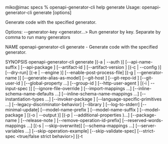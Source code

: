 miko@imac specs % openapi-generator-cli help generate
Usage: openapi-generator-cli generate [options]

Generate code with the specified generator.

Options:
  --generator-key <generator...>  Run generator by key. Separate by comma to run many generators

NAME
        openapi-generator-cli generate - Generate code with the specified
        generator.

SYNOPSIS
        openapi-generator-cli generate
                [(-a <authorization> | --auth <authorization>)]
                [--api-name-suffix <api name suffix>] [--api-package <api package>]
                [--artifact-id <artifact id>] [--artifact-version <artifact version>]
                [(-c <configuration file> | --config <configuration file>)] [--dry-run]
                [(-e <templating engine> | --engine <templating engine>)]
                [--enable-post-process-file]
                [(-g <generator name> | --generator-name <generator name>)]
                [--generate-alias-as-model] [--git-host <git host>]
                [--git-repo-id <git repo id>] [--git-user-id <git user id>]
                [--global-property <global properties>...] [--group-id <group id>]
                [--http-user-agent <http user agent>]
                [(-i <spec file> | --input-spec <spec file>)]
                [--ignore-file-override <ignore file override location>]
                [--import-mappings <import mappings>...]
                [--inline-schema-name-defaults <inline schema name defaults>...]
                [--inline-schema-name-mappings <inline schema name mappings>...]
                [--instantiation-types <instantiation types>...]
                [--invoker-package <invoker package>]
                [--language-specific-primitives <language specific primitives>...]
                [--legacy-discriminator-behavior] [--library <library>]
                [--log-to-stderr] [--minimal-update]
                [--model-name-prefix <model name prefix>]
                [--model-name-suffix <model name suffix>]
                [--model-package <model package>]
                [(-o <output directory> | --output <output directory>)] [(-p <additional properties> | --additional-properties <additional properties>)...]
                [--package-name <package name>] [--release-note <release note>]
                [--remove-operation-id-prefix]
                [--reserved-words-mappings <reserved word mappings>...]
                [(-s | --skip-overwrite)] [--schema-mappings <schema mappings>...]
                [--server-variables <server variables>...] [--skip-operation-example]
                [--skip-validate-spec] [--strict-spec <true/false strict behavior>]
                [(-t <template directory> | --template-dir <template directory>)]
                [--type-mappings <type mappings>...] [(-v | --verbose)]

OPTIONS
        -a <authorization>, --auth <authorization>
            adds authorization headers when fetching the OpenAPI definitions
            remotely. Pass in a URL-encoded string of name:header with a comma
            separating multiple values

        --api-name-suffix <api name suffix>
            Suffix that will be appended to all API names ('tags'). Default:
            Api. e.g. Pet => PetApi. Note: Only ruby, python, jaxrs generators
            support this feature at the moment.

        --api-package <api package>
            package for generated api classes

        --artifact-id <artifact id>
            artifactId in generated pom.xml. This also becomes part of the
            generated library's filename

        --artifact-version <artifact version>
            artifact version in generated pom.xml. This also becomes part of the
            generated library's filename

        -c <configuration file>, --config <configuration file>
            Path to configuration file. It can be JSON or YAML. If file is JSON,
            the content should have the format {"optionKey":"optionValue",
            "optionKey1":"optionValue1"...}. If file is YAML, the content should
            have the format optionKey: optionValue. Supported options can be
            different for each language. Run config-help -g {generator name}
            command for language-specific config options.

        --dry-run
            Try things out and report on potential changes (without actually
            making changes).

        -e <templating engine>, --engine <templating engine>
            templating engine: "mustache" (default) or "handlebars" (beta)

        --enable-post-process-file
            Enable post-processing file using environment variables.

        -g <generator name>, --generator-name <generator name>
            generator to use (see list command for list)

        --generate-alias-as-model
            Generate model implementation for aliases to map and array schemas.
            An 'alias' is an array, map, or list which is defined inline in a
            OpenAPI document and becomes a model in the generated code. A 'map'
            schema is an object that can have undeclared properties, i.e. the
            'additionalproperties' attribute is set on that object. An 'array'
            schema is a list of sub schemas in a OAS document

        --git-host <git host>
            Git host, e.g. gitlab.com.

        --git-repo-id <git repo id>
            Git repo ID, e.g. openapi-generator.

        --git-user-id <git user id>
            Git user ID, e.g. openapitools.

        --global-property <global properties>
            sets specified global properties (previously called 'system
            properties') in the format of name=value,name=value (or multiple
            options, each with name=value)

        --group-id <group id>
            groupId in generated pom.xml

        --http-user-agent <http user agent>
            HTTP user agent, e.g. codegen_csharp_api_client, default to
            'OpenAPI-Generator/{packageVersion}/{language}'

        -i <spec file>, --input-spec <spec file>
            location of the OpenAPI spec, as URL or file (required if not loaded
            via config using -c)

        --ignore-file-override <ignore file override location>
            Specifies an override location for the .openapi-generator-ignore
            file. Most useful on initial generation.

        --import-mappings <import mappings>
            specifies mappings between a given class and the import that should
            be used for that class in the format of type=import,type=import. You
            can also have multiple occurrences of this option.

        --inline-schema-name-defaults <inline schema name defaults>
            specifies the default values used when naming inline schema as such
            array items in the format of
            arrayItemSuffix=_inner,mapItemSuffix=_value. ONLY arrayItemSuffix,
            mapItemSuffix at the moment.

        --inline-schema-name-mappings <inline schema name mappings>
            specifies mappings between the inline schema name and the new name
            in the format of inline_object_2=Cat,inline_object_5=Bird. You can
            also have multiple occurrences of this option.

        --instantiation-types <instantiation types>
            sets instantiation type mappings in the format of
            type=instantiatedType,type=instantiatedType.For example (in Java):
            array=ArrayList,map=HashMap. In other words array types will get
            instantiated as ArrayList in generated code. You can also have
            multiple occurrences of this option.

        --invoker-package <invoker package>
            root package for generated code

        --language-specific-primitives <language specific primitives>
            specifies additional language specific primitive types in the format
            of type1,type2,type3,type3. For example:
            String,boolean,Boolean,Double. You can also have multiple
            occurrences of this option.

        --legacy-discriminator-behavior
            Set to false for generators with better support for discriminators.
            (Python, Java, Go, PowerShell, C#have this enabled by default).

        --library <library>
            library template (sub-template)

        --log-to-stderr
            write all log messages (not just errors) to STDOUT. Useful for
            piping the JSON output of debug options (e.g. `--global-property
            debugOperations`) to an external parser directly while testing a
            generator.

        --minimal-update
            Only write output files that have changed.

        --model-name-prefix <model name prefix>
            Prefix that will be prepended to all model names.

        --model-name-suffix <model name suffix>
            Suffix that will be appended to all model names.

        --model-package <model package>
            package for generated models

        -o <output directory>, --output <output directory>
            where to write the generated files (current dir by default)

        -p <additional properties>, --additional-properties <additional
        properties>
            sets additional properties that can be referenced by the mustache
            templates in the format of name=value,name=value. You can also have
            multiple occurrences of this option.

        --package-name <package name>
            package for generated classes (where supported)

        --release-note <release note>
            Release note, default to 'Minor update'.

        --remove-operation-id-prefix
            Remove prefix of operationId, e.g. config_getId => getId

        --reserved-words-mappings <reserved word mappings>
            specifies how a reserved name should be escaped to. Otherwise, the
            default _<name> is used. For example id=identifier. You can also
            have multiple occurrences of this option.

        -s, --skip-overwrite
            specifies if the existing files should be overwritten during the
            generation.

        --schema-mappings <schema mappings>
            specifies mappings between the schema and the new name in the format
            of schema_a=Cat,schema_b=Bird. You can also have multiple
            occurrences of this option.

        --server-variables <server variables>
            sets server variables overrides for spec documents which support
            variable templating of servers.

        --skip-operation-example
            Skip examples defined in operations to avoid out of memory errors.

        --skip-validate-spec
            Skips the default behavior of validating an input specification.

        --strict-spec <true/false strict behavior>
            'MUST' and 'SHALL' wording in OpenAPI spec is strictly adhered to.
            e.g. when false, no fixes will be applied to documents which pass
            validation but don't follow the spec.

        -t <template directory>, --template-dir <template directory>
            folder containing the template files

        --type-mappings <type mappings>
            sets mappings between OpenAPI spec types and generated code types in
            the format of OpenAPIType=generatedType,OpenAPIType=generatedType.
            For example: array=List,map=Map,string=String. You can also have
            multiple occurrences of this option. To map a specified format, use
            type+format, e.g. string+password=EncryptedString will map `type:
            string, format: password` to `EncryptedString`.

        -v, --verbose
            verbose mode


            ONFIG OPTIONS

        additionalEnumTypeAnnotations
            Additional annotations for enum type(class level annotations)

        additionalModelTypeAnnotations
            Additional annotations for model type(class level annotations). List separated by semicolon(;) or new line (Linux or Windows)

        allowUnicodeIdentifiers
            boolean, toggles whether unicode identifiers are allowed in names or not, default is false (Default: false)

        annotationLibrary
            Select the complementary documentation annotation library. (Default: swagger2)
                none - Do not annotate Model and Api with complementary annotations.
                swagger1 - Annotate Model and Api using the Swagger Annotations 1.x library.
                swagger2 - Annotate Model and Api using the Swagger Annotations 2.x library.

        apiFirst
            Generate the API from the OAI spec at server compile time (API first approach) (Default: false)

        apiPackage
            package for generated api classes (Default: org.openapitools.api)

        artifactDescription
            artifact description in generated pom.xml (Default: OpenAPI Java)

        artifactId
            artifactId in generated pom.xml. This also becomes part of the generated library's filename (Default: openapi-spring)

        artifactUrl
            artifact URL in generated pom.xml (Default: https://github.com/openapitools/openapi-generator)

        artifactVersion
            artifact version in generated pom.xml. This also becomes part of the generated library's filename (Default: 1.0.0)

        async
            use async Callable controllers (Default: false)

        basePackage
            base package (invokerPackage) for generated code (Default: org.openapitools)

        bigDecimalAsString
            Treat BigDecimal values as Strings to avoid precision loss. (Default: false)

        booleanGetterPrefix
            Set booleanGetterPrefix (Default: get)

        configPackage
            configuration package for generated code (Default: org.openapitools.configuration)

        dateLibrary
            Option. Date library to use (Default: java8)
                joda - Joda (for legacy app only)
                legacy - Legacy java.util.Date
                java8-localdatetime - Java 8 using LocalDateTime (for legacy app only)
                java8 - Java 8 native JSR310 (preferred for jdk 1.8+)

        delegatePattern
            Whether to generate the server files using the delegate pattern (Default: false)

        developerEmail
            developer email in generated pom.xml (Default: team@openapitools.org)

        developerName
            developer name in generated pom.xml (Default: OpenAPI-Generator Contributors)

        developerOrganization
            developer organization in generated pom.xml (Default: OpenAPITools.org)

        developerOrganizationUrl
            developer organization URL in generated pom.xml (Default: http://openapitools.org)

        disableHtmlEscaping
            Disable HTML escaping of JSON strings when using gson (needed to avoid problems with byte[] fields) (Default: false)

        disallowAdditionalPropertiesIfNotPresent
            If false, the 'additionalProperties' implementation (set to true by default) is compliant with the OAS and JSON schema specifications. If true (default), keep the old (incorrect) behaviour that 'additionalProperties' is set to false by default. (Default: true)
                false - The 'additionalProperties' implementation is compliant with the OAS and JSON schema specifications.
                true - Keep the old (incorrect) behaviour that 'additionalProperties' is set to false by default.

        discriminatorCaseSensitive
            Whether the discriminator value lookup should be case-sensitive or not. This option only works for Java API client (Default: true)

        documentationProvider
            Select the OpenAPI documentation provider. (Default: springdoc)
                none - Do not publish an OpenAPI specification.
                source - Publish the original input OpenAPI specification.
                springfox - Generate an OpenAPI 2 (fka Swagger RESTful API Documentation Specification) specification using SpringFox 2.x. Deprecated (for removal); use springdoc instead.
                springdoc - Generate an OpenAPI 3 specification using SpringDoc.

        ensureUniqueParams
            Whether to ensure parameter names are unique in an operation (rename parameters that are not). (Default: true)

        enumUnknownDefaultCase
            If the server adds new enum cases, that are unknown by an old spec/client, the client will fail to parse the network response.With this option enabled, each enum will have a new case, 'unknown_default_open_api', so that when the server sends an enum case that is not known by the client/spec, they can safely fallback to this case. (Default: false)
                false - No changes to the enum's are made, this is the default option.
                true - With this option enabled, each enum will have a new case, 'unknown_default_open_api', so that when the enum case sent by the server is not known by the client/spec, can safely be decoded to this case.

        fullJavaUtil
            whether to use fully qualified name for classes under java.util. This option only works for Java API client (Default: false)

        groupId
            groupId in generated pom.xml (Default: org.openapitools)

        hateoas
            Use Spring HATEOAS library to allow adding HATEOAS links (Default: false)

        hideGenerationTimestamp
            Hides the generation timestamp when files are generated. (Default: false)

        ignoreAnyOfInEnum
            Ignore anyOf keyword in enum (Default: false)

        implicitHeaders
            Skip header parameters in the generated API methods using @ApiImplicitParams annotation. (Default: false)

        implicitHeadersRegex
            Skip header parameters that matches given regex in the generated API methods using @ApiImplicitParams annotation. Note: this parameter is ignored when implicitHeaders=true

        interfaceOnly
            Whether to generate only API interface stubs without the server files. (Default: false)

        invokerPackage
            root package for generated code (Default: org.openapitools.api)

        legacyDiscriminatorBehavior
            Set to false for generators with better support for discriminators. (Python, Java, Go, PowerShell, C#have this enabled by default). (Default: true)
                true - The mapping in the discriminator includes descendent schemas that allOf inherit from self and the discriminator mapping schemas in the OAS document.
                false - The mapping in the discriminator includes any descendent schemas that allOf inherit from self, any oneOf schemas, any anyOf schemas, any x-discriminator-values, and the discriminator mapping schemas in the OAS document AND Codegen validates that oneOf and anyOf schemas contain the required discriminator and throws an error if the discriminator is missing.

        library
            library template (sub-template) (Default: spring-boot)
                spring-boot - Spring-boot Server application.
                spring-cloud - Spring-Cloud-Feign client with Spring-Boot auto-configured settings.

        licenseName
            The name of the license (Default: Unlicense)

        licenseUrl
            The URL of the license (Default: http://unlicense.org)

        modelPackage
            package for generated models (Default: org.openapitools.model)

        openApiNullable
            Enable OpenAPI Jackson Nullable library (Default: true)

        parentArtifactId
            parent artifactId in generated pom N.B. parentGroupId, parentArtifactId and parentVersion must all be specified for any of them to take effect

        parentGroupId
            parent groupId in generated pom N.B. parentGroupId, parentArtifactId and parentVersion must all be specified for any of them to take effect

        parentVersion
            parent version in generated pom N.B. parentGroupId, parentArtifactId and parentVersion must all be specified for any of them to take effect

        performBeanValidation
            Use Bean Validation Impl. to perform BeanValidation (Default: false)

        prependFormOrBodyParameters
            Add form or body parameters to the beginning of the parameter list. (Default: false)

        reactive
            wrap responses in Mono/Flux Reactor types (spring-boot only) (Default: false)

        responseWrapper
            wrap the responses in given type (Future, Callable, CompletableFuture,ListenableFuture, DeferredResult, RxObservable, RxSingle or fully qualified type)

        returnSuccessCode
            Generated server returns 2xx code (Default: false)

        scmConnection
            SCM connection in generated pom.xml (Default: scm:git:git@github.com:openapitools/openapi-generator.git)

        scmDeveloperConnection
            SCM developer connection in generated pom.xml (Default: scm:git:git@github.com:openapitools/openapi-generator.git)

        scmUrl
            SCM URL in generated pom.xml (Default: https://github.com/openapitools/openapi-generator)

        serializableModel
            boolean - toggle "implements Serializable" for generated models (Default: false)

        singleContentTypes
            Whether to select only one produces/consumes content-type by operation. (Default: false)

        skipDefaultInterface
            Whether to skip generation of default implementations for java8 interfaces (Default: false)

        snapshotVersion
            Uses a SNAPSHOT version.
                true - Use a SnapShot Version
                false - Use a Release Version

        sortModelPropertiesByRequiredFlag
            Sort model properties to place required parameters before optional parameters. (Default: true)

        sortParamsByRequiredFlag
            Sort method arguments to place required parameters before optional parameters. (Default: true)

        sourceFolder
            source folder for generated code (Default: src/main/java)

        testOutput
            Set output folder for models and APIs tests (Default: ${project.build.directory}/generated-test-sources/openapi)

        title
            server title name or client service name (Default: OpenAPI Spring)

        unhandledException
            Declare operation methods to throw a generic exception and allow unhandled exceptions (useful for Spring `@ControllerAdvice` directives). (Default: false)

        useBeanValidation
            Use BeanValidation API annotations (Default: true)

        useFeignClientUrl
            Whether to generate Feign client with url parameter. (Default: true)

        useOptional
            Use Optional container for optional parameters (Default: false)

        useSpringBoot3
            Generate code and provide dependencies for use with Spring Boot 3.x. (Use jakarta instead of javax in imports). (Default: true)

        useSpringController
            Annotate the generated API as a Spring Controller (Default: false)

        useSwaggerUI
            Open the OpenApi specification in swagger-ui. Will also import and configure needed dependencies (Default: true)

        useTags
            use tags for creating interface and controller classnames (Default: false)

        virtualService
            Generates the virtual service. For more details refer - https://github.com/virtualansoftware/virtualan/wiki (Default: false)

        withXml
            whether to include support for application/xml content type and include XML annotations in the model (works with libraries that provide support for JSON and XML) (Default: false)